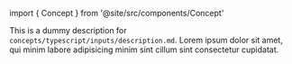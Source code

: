 import { Concept } from '@site/src/components/Concept'

<Concept
  title = "Inputs System"
  kind  = "Core"
  block = {true}>
This is a dummy description for `concepts/typescript/inputs/description.md`.
Lorem ipsum dolor sit amet, qui minim labore adipisicing minim sint cillum sint consectetur cupidatat.  
</Concept>

